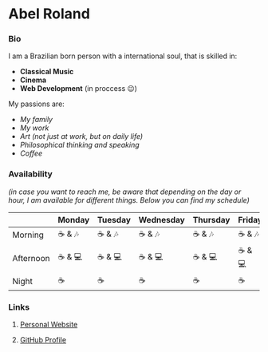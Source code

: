 # Abel Roland

### Bio

I am a Brazilian born person with a international soul, that is skilled in: 

- __Classical Music__
- __Cinema__
- __Web Development__ (in proccess :wink:)

My passions are:

- _My family_
- _My work_
- _Art (not just at work, but on daily life)_
- _Philosophical thinking and speaking_
- _Coffee_

### Availability 
_(in case you want to reach me, be aware that depending on the day or hour, I am available for different things. Below you can find my schedule)_

| | Monday | Tuesday | Wednesday | Thursday | Friday | Saturday | Sunday |
------------ | ------------- | --- | --- | ---| --- | --- | ---
Morning | :coffee: & :notes: | :coffee: & :notes: | :coffee: & :notes: | :coffee: & :notes: | :coffee: & :notes: | :coffee: & :notes: | :coffee: 
Afternoon  | :coffee: & :computer: | :coffee: & :computer: | :coffee: & :computer: | :coffee: & :computer: | :coffee: & :computer: | :coffee: & :computer: | :coffee:
Night | :coffee: | :coffee: | :coffee: | :coffee: | :coffee: | :coffee: | :coffee:


### Links

1. [Personal Website](https://abelroland.com/en)

2. [GitHub Profile](https://github.com/abelRoland)